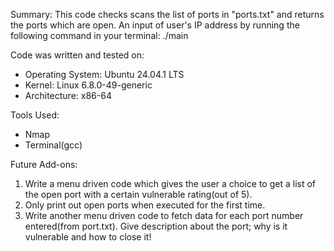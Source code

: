 Summary: This code checks scans the list of ports in "ports.txt" and returns the ports which are open. 
An input of user's IP address by running the following command in your terminal: ./main <IP Address>

Code was written and tested on: 
- Operating System: Ubuntu 24.04.1 LTS                              
- Kernel: Linux 6.8.0-49-generic
- Architecture: x86-64

Tools Used: 
- Nmap
- Terminal(gcc)

Future Add-ons:
1. Write a menu driven code which gives the user a choice to get a list of the open port with a certain vulnerable rating(out of 5). 
2. Only print out open ports when executed for the first time.
3. Write another menu driven code to fetch data for each port number entered(from port.txt). Give description about the port; why is it vulnerable and how to close it!
